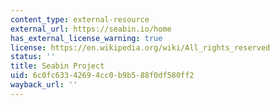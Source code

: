```yaml
---
content_type: external-resource
external_url: https://seabin.io/home
has_external_license_warning: true
license: https://en.wikipedia.org/wiki/All_rights_reserved
status: ''
title: Seabin Project
uid: 6c0fc633-4269-4cc0-b9b5-88f0df580ff2
wayback_url: ''
---
```

